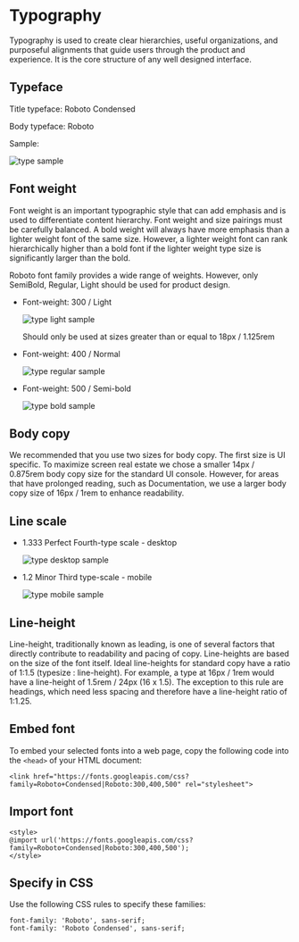 # Typography

Typography is used to create clear hierarchies, useful organizations, and purposeful alignments that guide users through the product and experience. It is the core structure of any well designed interface.

## Typeface

Title typeface: Roboto Condensed

Body typeface: Roboto

Sample:

![type sample](pathname:///v1.27.x/images/extender/type_sample.png)


## Font weight

Font weight is an important typographic style that can add emphasis and is used to differentiate content hierarchy. Font weight and size pairings must be carefully balanced. A bold weight will always have more emphasis than a lighter weight font of the same size. However, a lighter weight font can rank hierarchically higher than a bold font if the lighter weight type size is significantly larger than the bold.

Roboto font family provides a wide range of weights. However, only SemiBold, Regular, Light should be used for product design.

- Font-weight: 300 / Light

  ![type light sample](pathname:///v1.27.x/images/extender/type_light_sample.png)

  Should only be used at sizes greater than or equal to 18px / 1.125rem

- Font-weight: 400 / Normal

  ![type regular sample](pathname:///v1.27.x/images/extender/type_regular_sample.png)

- Font-weight: 500 / Semi-bold

  ![type bold sample](pathname:///v1.27.x/images/extender/type_bold_sample.png)

## Body copy

We recommended that you use two sizes for body copy. The first size is UI specific. To maximize screen real estate we chose a smaller 14px / 0.875rem body copy size for the standard UI console. However, for areas that have prolonged reading, such as Documentation, we use a larger body copy size of 16px / 1rem to enhance readability.

## Line scale

- 1.333 Perfect Fourth-type scale - desktop

  ![type desktop sample](pathname:///v1.27.x/images/extender/type_scale_desktop-1024x533.png)

- 1.2 Minor Third type-scale - mobile

  ![type mobile sample](pathname:///v1.27.x/images/extender/type_scale_mobile-1024x461.png)


## Line-height

Line-height, traditionally known as leading, is one of several factors that directly contribute to readability and pacing of copy. Line-heights are based on the size of the font itself. Ideal line-heights for standard copy have a ratio of 1:1.5 (typesize : line-height). For example, a type at 16px / 1rem would have a line-height of 1.5rem / 24px (16 x 1.5). The exception to this rule are headings, which need less spacing and therefore have a line-height ratio of 1:1.25.

## Embed font

To embed your selected fonts into a web page, copy the following code into the `<head>` of your HTML document:

```
<link href="https://fonts.googleapis.com/css?family=Roboto+Condensed|Roboto:300,400,500" rel="stylesheet">
```

## Import font

```
<style>
@import url('https://fonts.googleapis.com/css?family=Roboto+Condensed|Roboto:300,400,500');
</style>
```

## Specify in CSS

Use the following CSS rules to specify these families:

```
font-family: 'Roboto', sans-serif;
font-family: 'Roboto Condensed', sans-serif;
```
